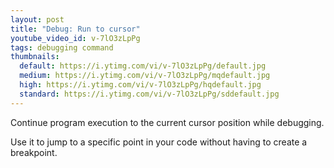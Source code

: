 ```yaml
---
layout: post
title: "Debug: Run to cursor"
youtube_video_id: v-7lO3zLpPg
tags: debugging command
thumbnails:
  default: https://i.ytimg.com/vi/v-7lO3zLpPg/default.jpg
  medium: https://i.ytimg.com/vi/v-7lO3zLpPg/mqdefault.jpg
  high: https://i.ytimg.com/vi/v-7lO3zLpPg/hqdefault.jpg
  standard: https://i.ytimg.com/vi/v-7lO3zLpPg/sddefault.jpg
---
```


Continue program execution to the current cursor position while debugging.

Use it to jump to a specific point in your code without having to create a breakpoint.
